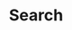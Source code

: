 ---
title: "Search"
layout: "search"
description: "Find articles and resources across privacy, security, and chess topics"
placeholder: "Search for articles, guides, and insights..."
---
